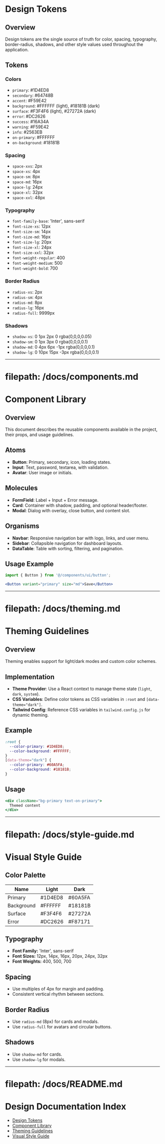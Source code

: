 # Design Tokens

## Overview
Design tokens are the single source of truth for color, spacing, typography, border-radius, shadows, and other style values used throughout the application.

## Tokens

### Colors
- `primary`: #1D4ED8
- `secondary`: #64748B
- `accent`: #F59E42
- `background`: #FFFFFF (light), #18181B (dark)
- `surface`: #F3F4F6 (light), #27272A (dark)
- `error`: #DC2626
- `success`: #16A34A
- `warning`: #F59E42
- `info`: #2563EB
- `on-primary`: #FFFFFF
- `on-background`: #18181B

### Spacing
- `space-xxs`: 2px
- `space-xs`: 4px
- `space-sm`: 8px
- `space-md`: 16px
- `space-lg`: 24px
- `space-xl`: 32px
- `space-xxl`: 48px

### Typography
- `font-family-base`: 'Inter', sans-serif
- `font-size-xs`: 12px
- `font-size-sm`: 14px
- `font-size-md`: 16px
- `font-size-lg`: 20px
- `font-size-xl`: 24px
- `font-size-xxl`: 32px
- `font-weight-regular`: 400
- `font-weight-medium`: 500
- `font-weight-bold`: 700

### Border Radius
- `radius-xs`: 2px
- `radius-sm`: 4px
- `radius-md`: 8px
- `radius-lg`: 16px
- `radius-full`: 9999px

### Shadows
- `shadow-xs`: 0 1px 2px 0 rgba(0,0,0,0.05)
- `shadow-sm`: 0 1px 3px 0 rgba(0,0,0,0.1)
- `shadow-md`: 0 4px 6px -1px rgba(0,0,0,0.1)
- `shadow-lg`: 0 10px 15px -3px rgba(0,0,0,0.1)

---

# filepath: /docs/components.md
# Component Library

## Overview
This document describes the reusable components available in the project, their props, and usage guidelines.

## Atoms
- **Button**: Primary, secondary, icon, loading states.
- **Input**: Text, password, textarea, with validation.
- **Avatar**: User image or initials.

## Molecules
- **FormField**: Label + Input + Error message.
- **Card**: Container with shadow, padding, and optional header/footer.
- **Modal**: Dialog with overlay, close button, and content slot.

## Organisms
- **Navbar**: Responsive navigation bar with logo, links, and user menu.
- **Sidebar**: Collapsible navigation for dashboard layouts.
- **DataTable**: Table with sorting, filtering, and pagination.

## Usage Example

```jsx
import { Button } from '@/components/ui/button';

<Button variant="primary" size="md">Save</Button>
```

---

# filepath: /docs/theming.md
# Theming Guidelines

## Overview
Theming enables support for light/dark modes and custom color schemes.

## Implementation

- **Theme Provider**: Use a React context to manage theme state (`light`, `dark`, `system`).
- **CSS Variables**: Define color tokens as CSS variables in `:root` and `[data-theme="dark"]`.
- **Tailwind Config**: Reference CSS variables in `tailwind.config.js` for dynamic theming.

## Example

```css
:root {
  --color-primary: #1D4ED8;
  --color-background: #FFFFFF;
}
[data-theme="dark"] {
  --color-primary: #60A5FA;
  --color-background: #18181B;
}
```

## Usage

```jsx
<div className="bg-primary text-on-primary">
  Themed content
</div>
```

---

# filepath: /docs/style-guide.md
# Visual Style Guide

## Color Palette

| Name        | Light         | Dark          |
|-------------|--------------|---------------|
| Primary     | #1D4ED8      | #60A5FA       |
| Background  | #FFFFFF      | #18181B       |
| Surface     | #F3F4F6      | #27272A       |
| Error       | #DC2626      | #F87171       |

## Typography

- **Font Family:** 'Inter', sans-serif
- **Font Sizes:** 12px, 14px, 16px, 20px, 24px, 32px
- **Font Weights:** 400, 500, 700

## Spacing

- Use multiples of 4px for margin and padding.
- Consistent vertical rhythm between sections.

## Border Radius

- Use `radius-md` (8px) for cards and modals.
- Use `radius-full` for avatars and circular buttons.

## Shadows

- Use `shadow-md` for cards.
- Use `shadow-lg` for modals.

---

# filepath: /docs/README.md
# Design Documentation Index

- [Design Tokens](./design-tokens.md)
- [Component Library](./components.md)
- [Theming Guidelines](./theming.md)
- [Visual Style Guide](./style-guide.md)